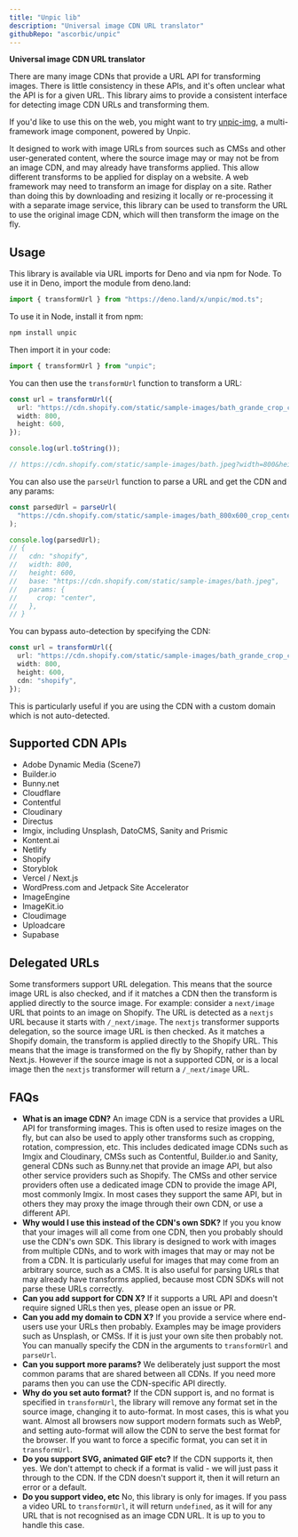```yaml
---
title: "Unpic lib"
description: "Universal image CDN URL translator"
githubRepo: "ascorbic/unpic"
---
```


**Universal image CDN URL translator**

There are many image CDNs that provide a URL API for transforming images. There
is little consistency in these APIs, and it's often unclear what the API is for
a given URL. This library aims to provide a consistent interface for detecting
image CDN URLs and transforming them.

If you'd like to use this on the web, you might want to try [unpic-img](/img), a
multi-framework image component, powered by Unpic.

It designed to work with image URLs from sources such as CMSs and other
user-generated content, where the source image may or may not be from an image
CDN, and may already have transforms applied. This allow different transforms to
be applied for display on a website. A web framework may need to transform an
image for display on a site. Rather than doing this by downloading and resizing
it locally or re-processing it with a separate image service, this library can
be used to transform the URL to use the original image CDN, which will then
transform the image on the fly.

## Usage

This library is available via URL imports for Deno and via npm for Node. To use
it in Deno, import the module from deno.land:

```ts
import { transformUrl } from "https://deno.land/x/unpic/mod.ts";
```

To use it in Node, install it from npm:

```sh
npm install unpic
```

Then import it in your code:

```ts
import { transformUrl } from "unpic";
```

You can then use the `transformUrl` function to transform a URL:

```ts
const url = transformUrl({
  url: "https://cdn.shopify.com/static/sample-images/bath_grande_crop_center.jpeg",
  width: 800,
  height: 600,
});

console.log(url.toString());

// https://cdn.shopify.com/static/sample-images/bath.jpeg?width=800&height=600&crop=center
```

You can also use the `parseUrl` function to parse a URL and get the CDN and any
params:

```ts
const parsedUrl = parseUrl(
  "https://cdn.shopify.com/static/sample-images/bath_800x600_crop_center.jpeg",
);

console.log(parsedUrl);
// {
//   cdn: "shopify",
//   width: 800,
//   height: 600,
//   base: "https://cdn.shopify.com/static/sample-images/bath.jpeg",
//   params: {
//     crop: "center",
//   },
// }
```

You can bypass auto-detection by specifying the CDN:

```ts
const url = transformUrl({
  url: "https://cdn.shopify.com/static/sample-images/bath_grande_crop_center.jpeg",
  width: 800,
  height: 600,
  cdn: "shopify",
});
```

This is particularly useful if you are using the CDN with a custom domain which
is not auto-detected.

## Supported CDN APIs

- Adobe Dynamic Media (Scene7)
- Builder.io
- Bunny.net
- Cloudflare
- Contentful
- Cloudinary
- Directus
- Imgix, including Unsplash, DatoCMS, Sanity and Prismic
- Kontent.ai
- Netlify
- Shopify
- Storyblok
- Vercel / Next.js
- WordPress.com and Jetpack Site Accelerator
- ImageEngine
- ImageKit.io
- Cloudimage
- Uploadcare
- Supabase

## Delegated URLs

Some transformers support URL delegation. This means that the source image URL
is also checked, and if it matches a CDN then the transform is applied directly
to the source image. For example: consider a `next/image` URL that points to an
image on Shopify. The URL is detected as a `nextjs` URL because it starts with
`/_next/image`. The `nextjs` transformer supports delegation, so the source
image URL is then checked. As it matches a Shopify domain, the transform is
applied directly to the Shopify URL. This means that the image is transformed on
the fly by Shopify, rather than by Next.js. However if the source image is not a
supported CDN, or is a local image then the `nextjs` transformer will return a
`/_next/image` URL.

## FAQs

- **What is an image CDN?** An image CDN is a service that provides a URL API
  for transforming images. This is often used to resize images on the fly, but
  can also be used to apply other transforms such as cropping, rotation,
  compression, etc. This includes dedicated image CDNs such as Imgix and
  Cloudinary, CMSs such as Contentful, Builder.io and Sanity, general CDNs such
  as Bunny.net that provide an image API, but also other service providers such
  as Shopify. The CMSs and other service providers often use a dedicated image
  CDN to provide the image API, most commonly Imgix. In most cases they support
  the same API, but in others they may proxy the image through their own CDN, or
  use a different API.
- **Why would I use this instead of the CDN's own SDK?** If you you know that
  your images will all come from one CDN, then you probably should use the CDN's
  own SDK. This library is designed to work with images from multiple CDNs, and
  to work with images that may or may not be from a CDN. It is particularly
  useful for images that may come from an arbitrary source, such as a CMS. It is
  also useful for parsing URLs that may already have transforms applied, because
  most CDN SDKs will not parse these URLs correctly.
- **Can you add support for CDN X?** If it supports a URL API and doesn't
  require signed URLs then yes, please open an issue or PR.
- **Can you add my domain to CDN X?** If you provide a service where end-users
  use your URLs then probably. Examples may be image providers such as Unsplash,
  or CMSs. If it is just your own site then probably not. You can manually
  specify the CDN in the arguments to `transformUrl` and `parseUrl`.
- **Can you support more params?** We deliberately just support the most common
  params that are shared between all CDNs. If you need more params then you can
  use the CDN-specific API directly.
- **Why do you set auto format?** If the CDN support is, and no format is
  specified in `transformUrl`, the library will remove any format set in the
  source image, changing it to auto-format. In most cases, this is what you
  want. Almost all browsers now support modern formats such as WebP, and setting
  auto-format will allow the CDN to serve the best format for the browser. If
  you want to force a specific format, you can set it in `transformUrl`.
- **Do you support SVG, animated GIF etc?** If the CDN supports it, then yes. We
  don't attempt to check if a format is valid - we will just pass it through to
  the CDN. If the CDN doesn't support it, then it will return an error or a
  default.
- **Do you support video, etc** No, this library is only for images. If you pass
  a video URL to `transformUrl`, it will return `undefined`, as it will for any
  URL that is not recognised as an image CDN URL. It is up to you to handle this
  case.
